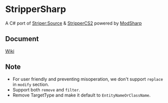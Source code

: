 # StripperSharp

A C# port of [Striper:Source](https://github.com/alliedmodders/stripper-source) & [StripperCS2](https://github.com/Source2ZE/StripperCS2) powered by [ModSharp](https://github.com/Kxnrl/modsharp-public)

## Document

[Wiki](https://github.com/fyscs/cs2/blob/master/.fys/Stripper.md)

## Note

- For user friendly and preventing misoperation, we don't support ``replace`` in ``modify`` section.  
- Support both ``remove`` and ``filter``.
- Remove TargetType and make it default to ``EntityNameOrClassName``.
